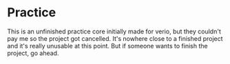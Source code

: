 # Practice
This is an unfinished practice core initially made for verio, but they couldn't pay me so the project got cancelled. It's nowhere close to a finished project and it's really unusable at this point. But if someone wants to finish the project, go ahead.
